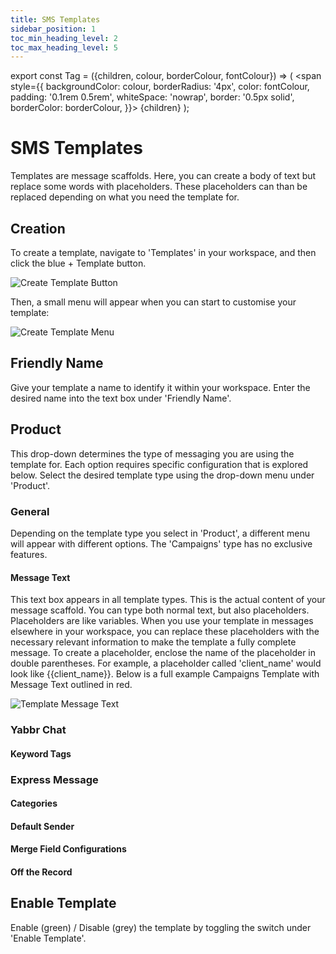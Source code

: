 ```yaml
---
title: SMS Templates
sidebar_position: 1
toc_min_heading_level: 2
toc_max_heading_level: 5
---
```


export const Tag = ({children, colour, borderColour, fontColour}) => (
<span
style={{
    backgroundColor: colour,
    borderRadius: '4px',
    color: fontColour,
    padding: '0.1rem 0.5rem',
    whiteSpace: 'nowrap',
    border: '0.5px solid',
    borderColor: borderColour,
    }}>
{children}
</span>
);



[comment]: <> (may have to make a general templates docs so I do not repeat myself.)


# SMS Templates

Templates are message scaffolds. Here, you can create a body of text but replace some words with placeholders. These placeholders can than be replaced depending on what you need the template for.

## Creation

To create a template, navigate to 'Templates' in your workspace, and then click the blue <Tag colour="#1582d8" borderColour="#1582d8" fontColour="#FFFFFF">+ Template</Tag> button.

![Create Template Button](/img/template-creation.png)

Then, a small menu will appear when you can start to customise your template:

![Create Template Menu](/img/template-menu.png)

## Friendly Name

Give your template a name to identify it within your workspace. Enter the desired name into the text box under 'Friendly Name'.

## Product

This drop-down determines the type of messaging you are using the template for. Each option requires specific configuration that is explored below. Select the desired template type using the drop-down menu under 'Product'.

### General

Depending on the template type you select in 'Product', a different menu will appear with different options. The 'Campaigns' type has no exclusive features.

#### Message Text

This text box appears in all template types. This is the actual content of your message scaffold. You can type both normal text, but also placeholders. Placeholders are like variables. When you use your template in messages elsewhere in your workspace, you can replace these placeholders with the necessary relevant information to make the template a fully complete message. To create a placeholder, enclose the name of the placeholder in double parentheses. For example, a placeholder called 'client_name' would look like &#123;&#123;client_name&#125;&#125;. Below is a full example Campaigns Template with Message Text outlined in red.

![Template Message Text](/img/template-message-text.png)


### Yabbr Chat

#### Keyword Tags



### Express Message

#### Categories

#### Default Sender

#### Merge Field Configurations

#### Off the Record




## Enable Template

Enable (green) / Disable (grey) the template by toggling the switch under 'Enable Template'.

